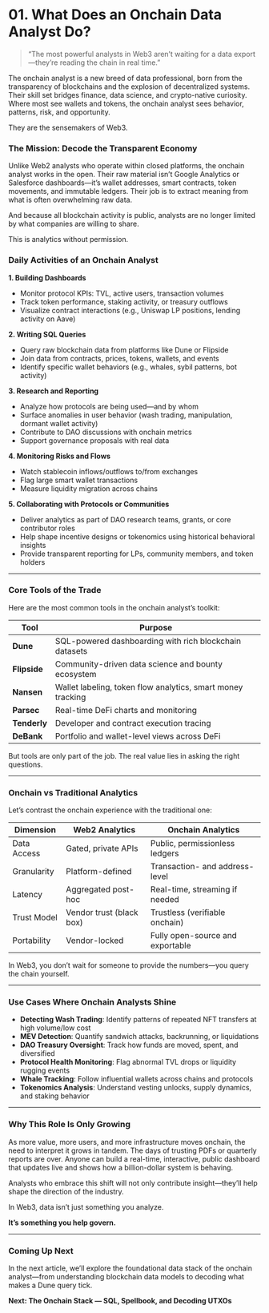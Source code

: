 # **01. What Does an Onchain Data Analyst Do?**

> “The most powerful analysts in Web3 aren’t waiting for a data export—they’re reading the chain in real time.”

The onchain analyst is a new breed of data professional, born from the transparency of blockchains and the explosion of decentralized systems. Their skill set bridges finance, data science, and crypto-native curiosity. Where most see wallets and tokens, the onchain analyst sees behavior, patterns, risk, and opportunity.

They are the sensemakers of Web3.

### The Mission: Decode the Transparent Economy

Unlike Web2 analysts who operate within closed platforms, the onchain analyst works in the open. Their raw material isn’t Google Analytics or Salesforce dashboards—it’s wallet addresses, smart contracts, token movements, and immutable ledgers. Their job is to extract meaning from what is often overwhelming raw data.

And because all blockchain activity is public, analysts are no longer limited by what companies are willing to share.

This is analytics without permission.

### Daily Activities of an Onchain Analyst

**1. Building Dashboards**

- Monitor protocol KPIs: TVL, active users, transaction volumes
- Track token performance, staking activity, or treasury outflows
- Visualize contract interactions (e.g., Uniswap LP positions, lending activity on Aave)

**2. Writing SQL Queries**

- Query raw blockchain data from platforms like Dune or Flipside
- Join data from contracts, prices, tokens, wallets, and events
- Identify specific wallet behaviors (e.g., whales, sybil patterns, bot activity)

**3. Research and Reporting**

- Analyze how protocols are being used—and by whom
- Surface anomalies in user behavior (wash trading, manipulation, dormant wallet activity)
- Contribute to DAO discussions with onchain metrics
- Support governance proposals with real data

**4. Monitoring Risks and Flows**

- Watch stablecoin inflows/outflows to/from exchanges
- Flag large smart wallet transactions
- Measure liquidity migration across chains

**5. Collaborating with Protocols or Communities**

- Deliver analytics as part of DAO research teams, grants, or core contributor roles
- Help shape incentive designs or tokenomics using historical behavioral insights
- Provide transparent reporting for LPs, community members, and token holders

---

### Core Tools of the Trade

Here are the most common tools in the onchain analyst’s toolkit:

| Tool         | Purpose                                                     |
| ------------ | ----------------------------------------------------------- |
| **Dune**     | SQL-powered dashboarding with rich blockchain datasets      |
| **Flipside** | Community-driven data science and bounty ecosystem          |
| **Nansen**   | Wallet labeling, token flow analytics, smart money tracking |
| **Parsec**   | Real-time DeFi charts and monitoring                        |
| **Tenderly** | Developer and contract execution tracing                    |
| **DeBank**   | Portfolio and wallet-level views across DeFi                |

But tools are only part of the job. The real value lies in asking the right questions.

---

### Onchain vs Traditional Analytics

Let’s contrast the onchain experience with the traditional one:

| Dimension   | Web2 Analytics           | Onchain Analytics                |
| ----------- | ------------------------ | -------------------------------- |
| Data Access | Gated, private APIs      | Public, permissionless ledgers   |
| Granularity | Platform-defined         | Transaction- and address-level   |
| Latency     | Aggregated post-hoc      | Real-time, streaming if needed   |
| Trust Model | Vendor trust (black box) | Trustless (verifiable onchain)   |
| Portability | Vendor-locked            | Fully open-source and exportable |

In Web3, you don’t wait for someone to provide the numbers—you query the chain yourself.

---

### Use Cases Where Onchain Analysts Shine

- **Detecting Wash Trading**: Identify patterns of repeated NFT transfers at high volume/low cost  
- **MEV Detection**: Quantify sandwich attacks, backrunning, or liquidations  
- **DAO Treasury Oversight**: Track how funds are moved, spent, and diversified  
- **Protocol Health Monitoring**: Flag abnormal TVL drops or liquidity rugging events  
- **Whale Tracking**: Follow influential wallets across chains and protocols  
- **Tokenomics Analysis**: Understand vesting unlocks, supply dynamics, and staking behavior

---

### Why This Role Is Only Growing

As more value, more users, and more infrastructure moves onchain, the need to interpret it grows in tandem. The days of trusting PDFs or quarterly reports are over. Anyone can build a real-time, interactive, public dashboard that updates live and shows how a billion-dollar system is behaving.

Analysts who embrace this shift will not only contribute insight—they’ll help shape the direction of the industry.

In Web3, data isn’t just something you analyze.

**It’s something you help govern.**

---

### Coming Up Next

In the next article, we’ll explore the foundational data stack of the onchain analyst—from understanding blockchain data models to decoding what makes a Dune query tick.

**Next: The Onchain Stack — SQL, Spellbook, and Decoding UTXOs**